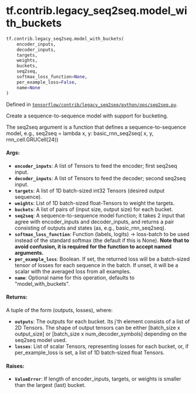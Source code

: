 <div itemscope itemtype="http://developers.google.com/ReferenceObject">
<meta itemprop="name" content="tf.contrib.legacy_seq2seq.model_with_buckets" />
<meta itemprop="path" content="Stable" />
</div>

# tf.contrib.legacy_seq2seq.model_with_buckets

``` python
tf.contrib.legacy_seq2seq.model_with_buckets(
    encoder_inputs,
    decoder_inputs,
    targets,
    weights,
    buckets,
    seq2seq,
    softmax_loss_function=None,
    per_example_loss=False,
    name=None
)
```



Defined in [`tensorflow/contrib/legacy_seq2seq/python/ops/seq2seq.py`](/code/stable/tensorflow/contrib/legacy_seq2seq/python/ops/seq2seq.py).

Create a sequence-to-sequence model with support for bucketing.

The seq2seq argument is a function that defines a sequence-to-sequence model,
e.g., seq2seq = lambda x, y: basic_rnn_seq2seq(
    x, y, rnn_cell.GRUCell(24))

#### Args:

* <b>`encoder_inputs`</b>: A list of Tensors to feed the encoder; first seq2seq input.
* <b>`decoder_inputs`</b>: A list of Tensors to feed the decoder; second seq2seq input.
* <b>`targets`</b>: A list of 1D batch-sized int32 Tensors (desired output sequence).
* <b>`weights`</b>: List of 1D batch-sized float-Tensors to weight the targets.
* <b>`buckets`</b>: A list of pairs of (input size, output size) for each bucket.
* <b>`seq2seq`</b>: A sequence-to-sequence model function; it takes 2 input that
    agree with encoder_inputs and decoder_inputs, and returns a pair
    consisting of outputs and states (as, e.g., basic_rnn_seq2seq).
* <b>`softmax_loss_function`</b>: Function (labels, logits) -> loss-batch
    to be used instead of the standard softmax (the default if this is None).
    **Note that to avoid confusion, it is required for the function to accept
    named arguments.**
* <b>`per_example_loss`</b>: Boolean. If set, the returned loss will be a batch-sized
    tensor of losses for each sequence in the batch. If unset, it will be
    a scalar with the averaged loss from all examples.
* <b>`name`</b>: Optional name for this operation, defaults to "model_with_buckets".


#### Returns:

A tuple of the form (outputs, losses), where:
* <b>`outputs`</b>: The outputs for each bucket. Its j'th element consists of a list
      of 2D Tensors. The shape of output tensors can be either
      [batch_size x output_size] or [batch_size x num_decoder_symbols]
      depending on the seq2seq model used.
* <b>`losses`</b>: List of scalar Tensors, representing losses for each bucket, or,
      if per_example_loss is set, a list of 1D batch-sized float Tensors.


#### Raises:

* <b>`ValueError`</b>: If length of encoder_inputs, targets, or weights is smaller
    than the largest (last) bucket.